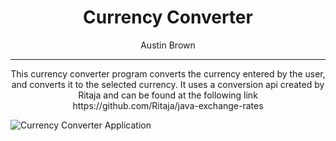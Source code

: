 <h1 align="center">Currency Converter</h1>
<p align="center"> 
	Austin Brown
</p>


-----


<p align="center">
    This currency converter program converts the currency entered by the user, 		and converts it to the selected currency. It uses a conversion api created by 	  Ritaja and can be found at the following link
    <br>
	https://github.com/Ritaja/java-exchange-rates
<p>
<img src="https://drive.google.com/file/d/1RbI-nLoa__3bOATMJJh2uAlfHFn85gVH/view?usp=sharing" align="center"
     alt="Currency Converter Application">
